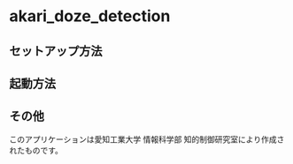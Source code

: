 
# akari_doze_detection

## セットアップ方法

## 起動方法

## その他
このアプリケーションは愛知工業大学 情報科学部 知的制御研究室により作成されたものです。  
